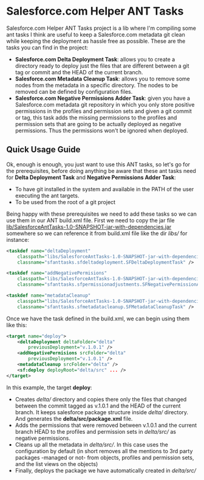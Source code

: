 # Salesforce.com Helper ANT Tasks
Salesforce.com Helper ANT Tasks project is a lib where I'm compiling some ant tasks I think are useful to keep a Salesforce.com metadata git clean while keeping the deployment as hassle free as possible.
These are the tasks you can find in the project:
  - **Salesforce.com Delta Deployment Task**: allows you to create a directory ready to deploy just the files that are different between a git tag or commit and the HEAD of the current branch.
  - **Salesforce.com Metadata Cleanup Task**: allows you to remove some nodes from the metadata in a specific directory. The nodes to be removed can be defined by configuration files.
  - **Salesforce.com Negative Permissions Adder Task**: given you have a Salesforce.com metadata git repository in which you only store positive permissions in the profiles and permission sets and given a git commit or tag, this task adds the missing permissions to the profiles and permission sets that are going to be actually deployed as negative permissions. Thus the permissions won't be ignored when deployed.

## Quick Usage Guide
Ok, enough is enough, you just want to use this ANT tasks, so let's go for the prerequisites, before doing anything be aware that these ant tasks need for **Delta Deployment Task** and **Negative Permissions Adder Task**:
  - To have git installed in the system and available in the PATH of the user executing the ant targets.
  - To be used from the root of a git project

Being happy with these prerequisites we need to add these tasks so we can use them in our ANT build.xml file.
First we need to copy the jar file [lib/SalesforceAntTasks-1.0-SNAPSHOT-jar-with-dependencies.jar](https://github.com/amguerrero/sfdc_ant_tasks/blob/master/lib/SalesforceAntTasks-1.0-SNAPSHOT-jar-with-dependencies.jar) somewhere so we can reference it from build.xml file like the dir *libs/* for instance:
```xml
<taskdef name="deltaDeployment"
    classpath="libs/SalesforceAntTasks-1.0-SNAPSHOT-jar-with-dependencies.jar"
    classname="sfanttasks.sfdeltadeployment.SFDeltaDeploymentTask" />
```
```xml
<taskdef name="addNegativePermisions"
    classpath="libs/SalesforceAntTasks-1.0-SNAPSHOT-jar-with-dependencies.jar"
    classname="sfanttasks.sfpermissionadjustments.SFNegativePermissionAdderTask" />
```
```xml
<taskdef name="metadataCleanup"
    classpath="libs/SalesforceAntTasks-1.0-SNAPSHOT-jar-with-dependencies.jar"
    classname="sfanttasks.sfmetadatacleanup.SFMetadataCleanupTask" />
```
Once we have the task defined in the build.xml, we can begin using them like this:
```xml
<target name="deploy">
    <deltaDeployment deltaFolder="delta"
        previousDeployment="v.1.0.1" />
    <addNegativePermisions srcFolder="delta"
        previousDeployment="v.1.0.1" />
    <metadataCleanup srcFolder="delta" />
    <sf:deploy deployRoot="delta/src" ... />
</target>
```
In this example, the target **deploy**:
  - Creates *delta/* directory and copies there only the files that changed between the commit tagged as v.1.0.1 and the HEAD of the current branch. It keeps salesforce package structure inside *delta/* directory. And generates the **delta/src/package.xml** file.
  - Adds the permissions that were removed between v.1.0.1 and the current branch HEAD to the profiles and permission sets in *delta/src/* as negative permissions.
  - Cleans up all the metadata in *delta/src/*. In this case uses the configuration by default (in short removes all the mentions to 3rd party packages -managed or not- from objects, profiles and permission sets, and the list views on the objects)
  - Finally, deploys the package we have automatically created in *delta/src/*
